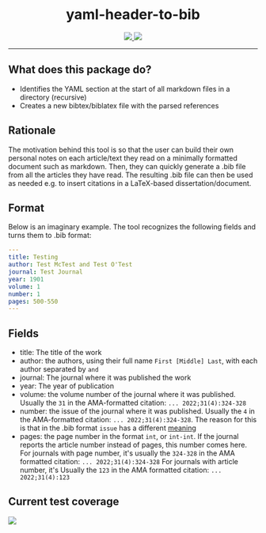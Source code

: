 <h1 align="center"> yaml-header-to-bib </h1>

<p align="center">
<a href="https://github.com/AndreMacedo88/yaml-front-matter-to-bib/actions/workflows/ci_test.yml" > 
 <img src="https://github.com/AndreMacedo88/yaml-front-matter-to-bib/actions/workflows/ci_test.yml/badge.svg"/> 
</a>

<a href="https://codecov.io/gh/AndreMacedo88/yaml-front-matter-to-bib" > 
 <img src="https://codecov.io/gh/AndreMacedo88/yaml-front-matter-to-bib/graph/badge.svg?token=ZR794K4F0Z"/> 
</a>
</p>

____________

## What does this package do?
- Identifies the YAML section at the start of all markdown files in a directory (recursive)
- Creates a new bibtex/biblatex file with the parsed references

## Rationale
The motivation behind this tool is so that the user can build their own personal notes on each article/text they read on a minimally formatted document such as markdown.
Then, they can quickly generate a .bib file from all the articles they have read.
The resulting .bib file can then be used as needed e.g. to insert citations in a LaTeX-based dissertation/document.

## Format

Below is an imaginary example.
The tool recognizes the following fields and turns them to .bib format:

```yaml
---
title: Testing
author: Test McTest and Test O'Test
journal: Test Journal
year: 1901
volume: 1
number: 1
pages: 500-550 
---
```

## Fields
- title: The title of the work
- author: the authors, using their full name `First [Middle] Last`, with each author separated by `and`
- journal: The journal where it was published the work
- year: The year of publication
- volume: the volume number of the journal where it was published. Usually the `31` in the AMA-formatted citation: `... 2022;31(4):324-328`
- number: the issue of the journal where it was published. Usually the `4` in the AMA-formatted citation: `... 2022;31(4):324-328`.
The reason for this is that in the .bib format `issue` has a different [meaning](https://ctan.ebinger.cc/tex-archive/macros/latex/contrib/biblatex/doc/biblatex.pdf)
- pages: the page number in the format `int`, or `int-int`. If the journal reports the article number instead of pages, this number comes here.
For journals with page number, it's usually the `324-328` in the AMA formatted citation: `... 2022;31(4):324-328`
For journals with article number, it's Usually the `123` in the AMA formatted citation: `... 2022;31(4):123`

## Current test coverage

<a href="https://app.codecov.io/gh/AndreMacedo88/yaml-front-matter-to-bib?search=&displayType=list" > 
 <img src="https://codecov.io/gh/AndreMacedo88/yaml-front-matter-to-bib/graphs/sunburst.svg?token=ZR794K4F0Z"/> 
</a>